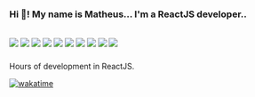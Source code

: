 ### Hi 👋! My name is Matheus... I'm a ReactJS developer..
<br>
<div>
<!-- Desenvolvimento Web -->
<img src="https://img.shields.io/badge/React-61DAFB.svg?style=for-the-badge&logo=React&logoColor=black" target="_blank"/>
<img src="https://img.shields.io/badge/Next.js-000000.svg?style=for-the-badge&logo=nextdotjs&logoColor=white" target="_blank"/>
<img src="https://img.shields.io/badge/TypeScript-3178C6.svg?style=for-the-badge&logo=TypeScript&logoColor=white" target="_blank"/>
<img src="https://img.shields.io/badge/Python-3776AB.svg?style=for-the-badge&logo=Python&logoColor=white" target="_blank"/>

<!-- Desenvolvimento Mobile -->
<img src="https://img.shields.io/badge/Expo-000020.svg?style=for-the-badge&logo=Expo&logoColor=white" target="_blank"/>

<!-- Design -->
<img src="https://img.shields.io/badge/Material%20Design-757575.svg?style=for-the-badge&logo=Material-Design&logoColor=white" target="_blank"/>

<!-- DevOps -->
<img src="https://img.shields.io/badge/Docker-2496ED.svg?style=for-the-badge&logo=Docker&logoColor=white" target="_blank"/>

<!-- Backend -->
<img src="https://img.shields.io/badge/NestJS-E0234E.svg?style=for-the-badge&logo=NestJS&logoColor=white" target="_blank"/>
<img src="https://img.shields.io/badge/Prisma-2D3748.svg?style=for-the-badge&logo=Prisma&logoColor=white" target="_blank"/>
<img src="https://img.shields.io/badge/Strapi-4945FF.svg?style=for-the-badge&logo=Strapi&logoColor=white" target="_blank"/>

  
</div>

###

Hours of development in ReactJS.

[![wakatime](https://wakatime.com/badge/user/ef595898-359b-4384-bda4-d1a9fa486b7c.svg)](https://wakatime.com/@ef595898-359b-4384-bda4-d1a9fa486b7c)


<br clear="both">
